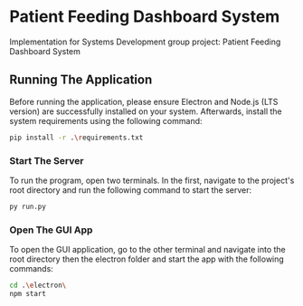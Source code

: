 # Patient Feeding Dashboard System
Implementation for Systems Development group project: Patient Feeding Dashboard System

## Running The Application
Before running the application, please ensure Electron and Node.js (LTS version) are successfully installed on your system. Afterwards, install the system requirements using the following command:

```bash
pip install -r .\requirements.txt
```

### Start The Server
To run the program, open two terminals. In the first, navigate to the project's root directory and run the following command to start the server:

```bash
py run.py
```

### Open The GUI App
To open the GUI application, go to the other terminal and navigate into the root directory then the electron folder and start the app with the following commands:

```bash
cd .\electron\
npm start
```